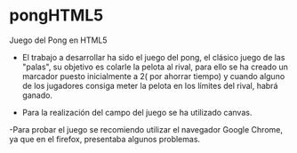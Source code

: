 pongHTML5
===========

Juego del Pong en HTML5

- El trabajo a desarrollar ha sido el juego del pong, el clásico juego de las "palas", su objetivo es colarle la pelota al rival,
 para ello se ha creado un marcador puesto inicialmente a 2( por ahorrar tiempo) y cuando alguno de los jugadores consiga meter la
 pelota en los límites del rival, habrá ganado.
 
- Para la realización del campo del juego se ha utilizado canvas.

-Para probar el juego se recomiendo utilizar el navegador Google Chrome, ya que en el firefox, presentaba algunos problemas.